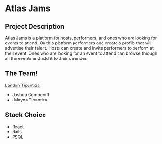 # Atlas Jams
 
## Project Description
Atlas Jams is a platform for hosts, performers, and ones who are looking for events to attend. On this platform performers and create a profile that will advertise their talent. Hosts can create and invite performers to perform at their event. Ones who are looking for an event to attend can browse through all the events and add it to their calender.

## The Team!
[Landon Tipantiza](https://github.com/tipantiza)
- Joshua Gomberoff
- Jalayna Tipantiza

## Stack Choice
- React
- Rails
- PSQL

